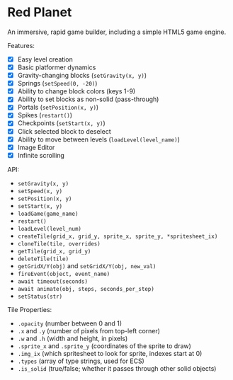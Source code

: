 # Red Planet

An immersive, rapid game builder, including a simple HTML5 game engine.

Features:

- [x] Easy level creation
- [x] Basic platformer dynamics
- [x] Gravity-changing blocks (`setGravity(x, y)`)
- [x] Springs (`setSpeed(0, -20)`)
- [x] Ability to change block colors (keys 1-9)
- [x] Ability to set blocks as non-solid (pass-through)
- [x] Portals (`setPosition(x, y)`)
- [x] Spikes (`restart()`)
- [x] Checkpoints (`setStart(x, y)`)
- [x] Click selected block to deselect
- [x] Ability to move between levels (`loadLevel(level_name)`)
- [x] Image Editor
- [x] Infinite scrolling

API:

* `setGravity(x, y)`
* `setSpeed(x, y)`
* `setPosition(x, y)`
* `setStart(x, y)`
* `loadGame(game_name)`
* `restart()`
* `loadLevel(level_num)`
* `createTile(grid_x, grid_y, sprite_x, sprite_y, *spritesheet_ix)`
* `cloneTile(tile, overrides)`
* `getTile(grid_x, grid_y)`
* `deleteTile(tile)`
* `getGridX/Y(obj)` and `setGridX/Y(obj, new_val)`
* `fireEvent(object, event_name)`
* `await timeout(seconds)`
* `await animate(obj, steps, seconds_per_step)`
* `setStatus(str)`

Tile Properties:
* `.opacity` (number between 0 and 1)
* `.x` and `.y` (number of pixels from top-left corner)
* `.w` and `.h` (width and height, in pixels)
* `.sprite_x` and `.sprite_y` (coordinates of the sprite to draw)
* `.img_ix` (which spritesheet to look for sprite, indexes start at 0)
* `.types` (array of type strings, used for ECS)
* `.is_solid` (true/false; whether it passes through other solid objects)
